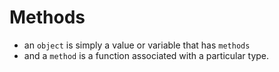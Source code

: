 # Methods

- an `object` is simply a value or variable that has `methods`
- and a `method` is a function associated with a particular type.
